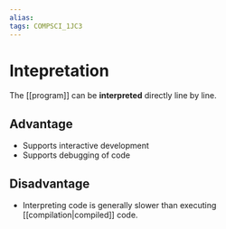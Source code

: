 ```yaml
---
alias:
tags: COMPSCI_1JC3
---
```

# Intepretation
The [[program]] can be **interpreted** directly line by line.

## Advantage
- Supports interactive development
- Supports debugging of code
## Disadvantage
- Interpreting code is generally slower than executing [[compilation|compiled]] code.